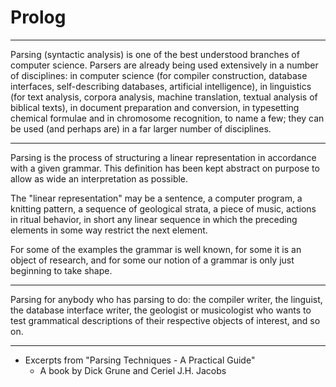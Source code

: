 # Prolog

------

Parsing (syntactic analysis) is one of the best understood branches of computer science.
Parsers are already being used extensively in a number of disciplines:
in computer science (for compiler construction, database interfaces, self-describing databases, artificial intelligence),
in linguistics (for text analysis, corpora analysis, machine translation, textual analysis of biblical texts),
in document preparation and conversion,
in typesetting chemical formulae
and in chromosome recognition, to name a few;
they can be used (and perhaps are) in a far larger number of disciplines.

------

Parsing is the process of structuring a linear representation
in accordance with a given grammar.
This definition has been kept abstract on purpose
to allow as wide an interpretation as possible.

The "linear representation" may be a sentence, a computer program,
a knitting pattern, a sequence of geological strata,
a piece of music, actions in ritual behavior,
in short any linear sequence in which the preceding elements
in some way restrict the next element.

For some of the examples the grammar is well known,
for some it is an object of research,
and for some our notion of a grammar is only just beginning to take shape.

------

Parsing for anybody who has parsing to do:
the compiler writer, the linguist, the database interface writer,
the geologist or musicologist
who wants to test grammatical descriptions
of their respective objects of interest, and so on.

------

- Excerpts from "Parsing Techniques - A Practical Guide"
  - A book by Dick Grune and Ceriel J.H. Jacobs
